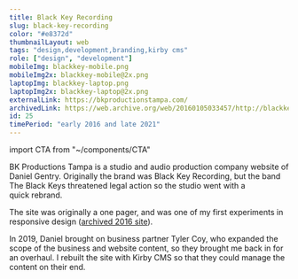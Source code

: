 ```yaml
---
title: Black Key Recording
slug: black-key-recording
color: "#e8372d"
thumbnailLayout: web
tags: "design,development,branding,kirby cms"
role: ["design", "development"]
mobileImg: blackkey-mobile.png
mobileImg2x: blackkey-mobile@2x.png
laptopImg: blackkey-laptop.png
laptopImg2x: blackkey-laptop@2x.png
externalLink: https://bkproductionstampa.com/
archivedLink: https://web.archive.org/web/20160105033457/http://blackkeyrecording.com/
id: 25
timePeriod: "early 2016 and late 2021"
---
```


import CTA from "~/components/CTA"

BK Productions Tampa is a studio and audio production company website of Daniel Gentry. Originally the brand was Black Key Recording, but the band The Black Keys threatened legal action so the studio went with a quick rebrand.

The site was originally a one pager, and was one of my first experiments in responsive design ([archived 2016 site](https://web.archive.org/web/20160105033457/http://blackkeyrecording.com/)).

In 2019, Daniel brought on business partner Tyler Coy, who expanded the scope of the business and website content, so they brought me back in for an overhaul. I rebuilt the site with Kirby CMS so that they could manage the content on their end.

<CTA />
